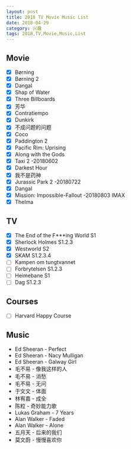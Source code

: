 ```yaml
---
layout: post
title: 2018 TV Movie Music List
date: 2018-04-29
category: 兴趣
tags: 2018,TV,Movie,Music,List
---
```

## Movie
- [x] Børning 
- [x] Børning 2
- [x] Dangal
- [x] Shap of Water
- [x] Three Billboards
- [x] 芳华
- [x] Contratiempo 
- [x] Dunkirk
- [x] 不成问题的问题
- [x] Coco
- [x] Paddington 2 
- [x] Pacific Rim: Uprising
- [x] Along with the Gods
- [x] Taxi 2 -20180602
- [x] Darkest Hour
- [x] 我不是药神
- [x] Jurassic Park 2 -20180722
- [x] Dangal
- [x] Mission: Impossible-Fallout -20180803 IMAX 
- [x] Thelma 

## TV
- [x] The End of the F\*\*\*ing World S1
- [x] Sherlock Holmes S1.2.3
- [x] Westworld S2
- [x] SKAM S1.2.3.4
- [ ] Kampen om tungtvannet 
- [ ] Forbrytelsen S1.2.3
- [ ] Heimebane S1
- [ ] Dag S1.2.3

## Courses
- [ ] Harvard Happy Course

## Music
* Ed Sheeran - Perfect
* Ed Sheeran - Nacy Mulligan
* Ed Sheeran - Galway Girl
* 毛不易 - 像我这样的人
* 毛不易 - 消愁
* 毛不易 - 无问
* 于文文 - 体面
* 林宥嘉 - 成全 
* 陈粒 - 奇妙能力歌
* Lukas Graham - 7 Years
* Alan Walker - Faded
* Alan Walker - Alone
* 五月天 - 后来的我们
* 莫文蔚 - 慢慢喜欢你

